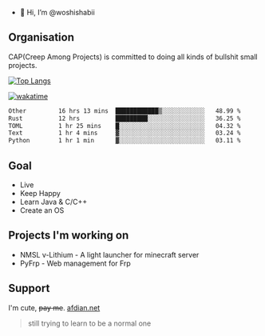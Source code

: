 - 👋 Hi, I’m @woshishabii

## Organisation

CAP(Creep Among Projects) is committed to doing all kinds of bullshit small projects.

[![Top Langs](https://github-readme-stats.vercel.app/api/top-langs/?username=woshishabii&layout=compact)](https://github.com/anuraghazra/github-readme-stats)

[![wakatime](https://wakatime.com/badge/user/34d02784-acc1-4a16-82d7-33fdb53c4ed6.svg)](https://wakatime.com/@34d02784-acc1-4a16-82d7-33fdb53c4ed6)


<!--START_SECTION:waka-->

```txt
Other         16 hrs 13 mins  ████████████▒░░░░░░░░░░░░   48.99 %
Rust          12 hrs          █████████░░░░░░░░░░░░░░░░   36.25 %
TOML          1 hr 25 mins    █░░░░░░░░░░░░░░░░░░░░░░░░   04.32 %
Text          1 hr 4 mins     ▓░░░░░░░░░░░░░░░░░░░░░░░░   03.24 %
Python        1 hr 1 min      ▓░░░░░░░░░░░░░░░░░░░░░░░░   03.11 %
```

<!--END_SECTION:waka-->

## Goal
- Live
- Keep Happy
- Learn Java & C/C++
- Create an OS

## Projects I'm working on

- NMSL v-Lithium - A light launcher for minecraft server
- PyFrp - Web management for Frp


## Support
I'm cute, ~~pay me~~.
[afdian.net](https://afdian.net/a/woshishabi)

> still trying to learn to be a normal one

<!---
woshishabii/woshishabii is a ✨ special ✨ repository because its `README.md` (this file) appears on your GitHub profile.
You can click the Preview link to take a look at your changes.
--->
